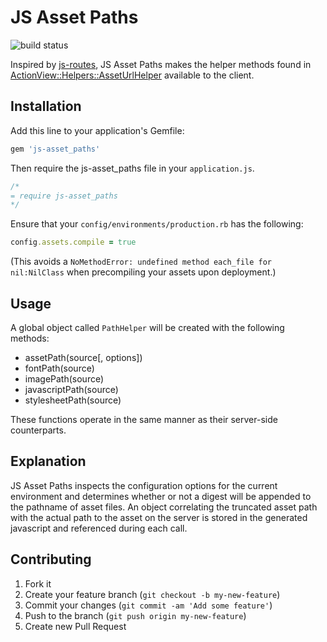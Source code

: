 # JS Asset Paths

![build status](https://travis-ci.org/sonnym/js-asset_paths.svg?branch=master)

Inspired by [js-routes](https://github.com/railsware/js-routes), JS Asset Paths makes the helper methods found in [ActionView::Helpers::AssetUrlHelper](http://rubydoc.info/docs/rails/ActionView/Helpers/AssetUrlHelper) available to the client.

## Installation

Add this line to your application's Gemfile:

```ruby
gem 'js-asset_paths'
```

Then require the js-asset_paths file in your `application.js`.

``` js
/*
= require js-asset_paths
*/
```

Ensure that your `config/environments/production.rb` has the following:
```ruby
config.assets.compile = true
```
(This avoids a `NoMethodError: undefined method each_file for nil:NilClass` when
precompiling your assets upon deployment.)

## Usage

A global object called `PathHelper` will be created with the following methods:

 - assetPath(source[, options])
 - fontPath(source)
 - imagePath(source)
 - javascriptPath(source)
 - stylesheetPath(source)

These functions operate in the same manner as their server-side counterparts.

## Explanation

JS Asset Paths inspects the configuration options for the current environment and determines whether or not a digest will be appended to the pathname of asset files. An object correlating the truncated asset path with the actual path to the asset on the server is stored in the generated javascript and referenced during each call.

## Contributing

1. Fork it
2. Create your feature branch (`git checkout -b my-new-feature`)
3. Commit your changes (`git commit -am 'Add some feature'`)
4. Push to the branch (`git push origin my-new-feature`)
5. Create new Pull Request
